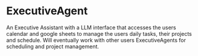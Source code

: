 # ExecutiveAgent
An Executive Assistant with a LLM interface that accesses the users calendar and google sheets to manage the users daily tasks, their projects and schedule. Will eventually work with other users ExecutiveAgents for scheduling and project management. 
